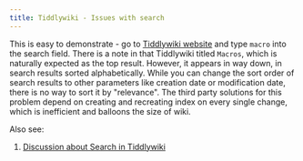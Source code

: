 ```yaml
---
title: Tiddlywiki - Issues with search
---
```




This is easy to demonstrate - go to [Tiddlywiki website][1] and type `macro` into the search field. There is a note in that Tiddlywiki titled `Macros`, which is naturally expected as the top result. However, it appears in way down, in search results sorted alphabetically. While you can change the sort order of search results to other parameters like creation date or modification date, there is no way to sort it by "relevance". The third party solutions for this problem depend on creating and recreating index on every single change, which is inefficient and balloons the size of wiki.

Also see: 
1. [Discussion about Search in Tiddlywiki][2]

[1]: https://tiddlywiki.com/
[2]: https://talk.tiddlywiki.org/t/tiddlywiki-documentation-structure-and-audience/2753
